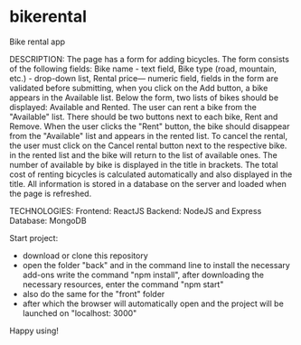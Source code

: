 # bikerental

Bike rental app

DESCRIPTION:
The page has a form for adding bicycles. The form consists of the following fields: Bike name - text field, Bike type (road, mountain, etc.) - drop-down list, Rental price—
numeric field, fields in the form are validated before submitting, when you click on the Add button, a bike appears in the Available list.
Below the form, two lists of bikes should be displayed: Available and Rented.
The user can rent a bike from the "Available" list.
There should be two buttons next to each bike, Rent and Remove.
When the user clicks the "Rent" button, the bike should disappear from the "Available" list and
appears in the rented list.
To cancel the rental, the user must click on the Cancel rental button next to the respective bike.
in the rented list and the bike will return to the list of available ones.
The number of available by bike is displayed in the title in brackets. The total cost of renting bicycles is calculated automatically and also displayed in the title.
All information is stored in a database on the server and loaded when the page is refreshed.

TECHNOLOGIES:
Frontend:
ReactJS
Backend:
NodeJS and Express
Database:
MongoDB

Start project:
- download or clone this repository
- open the folder "back" and in the command line to install the necessary add-ons write the command "npm install", after downloading the necessary resources, enter the command "npm start"
- also do the same for the "front" folder
- after which the browser will automatically open and the project will be launched on "localhost: 3000"

Happy using!
